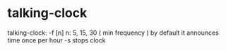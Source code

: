 # talking-clock

talking-clock:
-f [n]
    n: 5, 15, 30 ( min frequency )
    by default it announces time once per hour
-s
    stops clock
